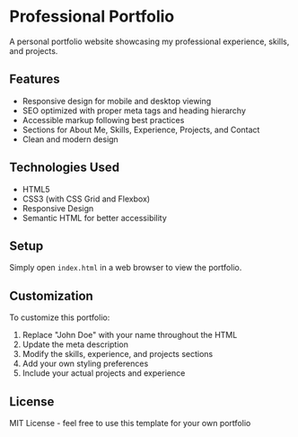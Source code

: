 # Professional Portfolio

A personal portfolio website showcasing my professional experience, skills, and projects.

## Features

- Responsive design for mobile and desktop viewing
- SEO optimized with proper meta tags and heading hierarchy
- Accessible markup following best practices
- Sections for About Me, Skills, Experience, Projects, and Contact
- Clean and modern design

## Technologies Used

- HTML5
- CSS3 (with CSS Grid and Flexbox)
- Responsive Design
- Semantic HTML for better accessibility

## Setup

Simply open `index.html` in a web browser to view the portfolio.

## Customization

To customize this portfolio:

1. Replace "John Doe" with your name throughout the HTML
2. Update the meta description
3. Modify the skills, experience, and projects sections
4. Add your own styling preferences
5. Include your actual projects and experience

## License

MIT License - feel free to use this template for your own portfolio
